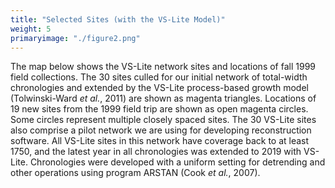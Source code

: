 ```yaml
---
title: "Selected Sites (with the VS-Lite Model)"
weight: 5
primaryimage: "./figure2.png"
---
```


The map below shows the VS-Lite network sites and locations of fall 1999
field collections. The 30 sites culled for our initial network
of total-width chronologies and extended by the VS-Lite process-based
growth model (Tolwinski-Ward _et al._, 2011) are shown as magenta
triangles. Locations of 19 new sites from the 1999 field trip
are shown as open magenta circles. Some circles represent
multiple closely spaced sites. The 30 VS-Lite sites also
comprise a pilot network we are using for developing
reconstruction software. All VS-Lite sites in this network have
coverage back to at least 1750, and the latest year in all chronologies was
extended to 2019 with VS-Lite. Chronologies
were developed with a uniform setting for detrending and other
operations using program ARSTAN (Cook _et al._, 2007).
